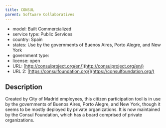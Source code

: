 ```yaml
---
title: CONSUL
parent: Software Collaboratives
---
```


- model: Built Commercialized
- service type: Public Services
- country: Spain
- states: Use by the governments of Buenos Aires, Porto Alegre, and New York
- government type: 
- license: open
- URL: [http://consulproject.org/en/](http://consulproject.org/en/)
- URL 2: [https://consulfoundation.org/](https://consulfoundation.org/)

## Description

Created by City of Madrid employees, this citizen participation tool is in use by the governments of Buenos Aires, Porto Alegre, and New York, though it seems to be mostly deployed by private organizations. It is now maintained by the Consul Foundation, which has a board comprised of private organizations.

